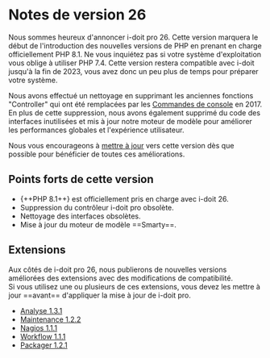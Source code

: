 # Notes de version 26 

Nous sommes heureux d'annoncer i-doit pro 26. Cette version marquera le début de l'introduction des nouvelles versions de PHP en prenant en charge officiellement PHP 8.1. Ne vous inquiétez pas si votre système d'exploitation vous oblige à utiliser PHP 7.4. Cette version restera compatible avec i-doit jusqu'à la fin de 2023, vous avez donc un peu plus de temps pour préparer votre système.

Nous avons effectué un nettoyage en supprimant les anciennes fonctions "Controller" qui ont été remplacées par les [Commandes de console](../../automation-and-integration/cli/console/index.md) en 2017. En plus de cette suppression, nous avons également supprimé du code des interfaces inutilisées et mis à jour notre moteur de modèle pour améliorer les performances globales et l'expérience utilisateur.

Nous vous encourageons à [mettre à jour](../../maintenance-and-operation/update.md) vers cette version dès que possible pour bénéficier de toutes ces améliorations.

## Points forts de cette version

-   {++PHP 8.1++} est officiellement pris en charge avec i-doit 26.
-   Suppression du contrôleur i-doit pro obsolète.
-   Nettoyage des interfaces obsolètes.
-   Mise à jour du moteur de modèle ==Smarty==.

## Extensions

Aux côtés de i-doit pro 26, nous publierons de nouvelles versions améliorées des extensions avec des modifications de compatibilité.<br>
Si vous utilisez une ou plusieurs de ces extensions, vous devez les mettre à jour ==avant== d'appliquer la mise à jour de i-doit pro.

-   [Analyse 1.3.1](../../i-doit-pro-add-ons/analysis.md)
-   [Maintenance 1.2.2](../../i-doit-pro-add-ons/maintenance.md)
-   [Nagios 1.1.1](../../automation-and-integration/network-monitoring/nagios.md)
-   [Workflow 1.1.1](../../i-doit-pro-add-ons/workflow.md)
-   [Packager 1.2.1](../../i-doit-pro-add-ons/add-on-packager.md)
